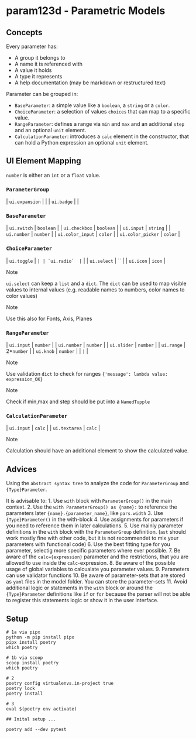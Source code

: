# param123d - Parametric Models 

## Concepts 

Every parameter has:

- A group it belongs to
- A name it is referenced with
- A value it holds 
- A type it represents
- A help documentation (may be markdown or restructured text)

Parameter can be grouped in:

- `BaseParameter`: a simple value like a `boolean`, a `string` or a `color`.
- `ChoiceParameter`: a selection of values `choices` that can map to a specific value.
- `RangeParameter`: defines a range via `min` and `max` and an additional `step` and an optional `unit` element.
- `CalculationParameter`: introduces a `calc` element in the constructor, that can hold a Python expression an optional `unit` element.

## UI Element Mapping

`number` is either an `int` or a `float` value. 

### `ParameterGroup` 

| `ui.expansion`   |  | 
| `ui.badge`       |  | 


### `BaseParameter`

| `ui.switch`       | `boolean` |
| `ui.checkbox`     | `boolean` |
| `ui.input`        | `string`  | 
| `ui.number`       | `number`  | 
| `ui.color_input`  | `color`   |
| `ui.color_picker` | `color`   |

### `ChoiceParameter`

| `ui.toggle` | `` |
| `ui.radio`  | `` |
| `ui.select` | `` |
| `ui.icon`   | `icon` | 

> [!Note]
> `ui.select` can keep a `list` and a `dict`. The `dict` can be used to map visible values to internal values (e.g. readable names to numbers, color names to color values)

> [!Note]
> Use this also for Fonts, Axis, Planes

### `RangeParameter`

| `ui.input`  | `number` |
| `ui.number` | `number` |
| `ui.slider` | `number` |
| `ui.range`  | 2*`number` |
| `ui.knob`   | `number` |
| `` | `` |

> [!Note]
> Use validation `dict` to check for ranges `{'message': lambda value: expression_OK}`

> [!Note]
> Check if min,max and step should be put into a `NamedTupple`

### `CalculationParameter`

| `ui.input`    | `calc` |
| `ui.textarea` | `calc` |

> [!Note]
> Calculation should have an additional element to show the calculated value.

## Advices

Using the `abstract syntax tree` to analyze the code for `ParameterGroup` and `{Type}Parameter`.

It is advisable to:
	1. Use `with` block with `ParameterGroup()` in the main context.
	2. Use the `with ParameterGroup() as {name}:` to reference the parameters later `{name}.{parameter_name}`, like `pars.width` 
	3. Use `{Type}Parameter()` in the with-block
	4. Use assignments for parameters if you need to reference them in later calculations.
	5. Use mainly parameter definitions in the `with` block with the `ParameterGroup` definition. (`ast` should work mostly fine with other code, but it is not recommendet to mix your parameters with functional code)
  6. Use the best fitting type for you parameter, selectig more specific parameters where ever possible.
  7. Be aware of the `calc={expression}` parameter and the restrictions, that you are allowed to use inside the `calc`-expression.
  8. Be aware of the possible usage of global variables to calcualate you parameter values.
  9. Parameters can use validator functions
  10. Be aware of parameter-sets that are stored as `yaml` files in the model folder. You can store the parameter-sets
  11. Avoid additional logic or statements in the `with` block or around the `{Type}Parameter` definitions like `if` or `for` because the parser will not be able to register this statements logic or show it in the user interface.


## Setup

```
# 1a via pipx 
python -m pip install pipx 
pipx install poetry
which poetry

# 1b via scoop
scoop install poetry
which poetry

# 2
poetry config virtualenvs.in-project true
poetry lock
poetry install 

# 3
eval $(poetry env activate)

## Inital setup ...

poetry add --dev pytest